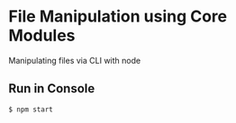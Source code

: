 # File Manipulation using Core Modules
Manipulating files via CLI with node

## Run in Console
```
$ npm start
